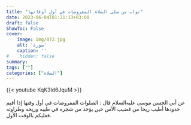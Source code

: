 ```yaml
---
title: "ثواب من صلى الصلاة المفروضات في أول أوقاتها"
date: 2023-06-04T01:21:13+03:00
draft: false
ShowToc: False
cover:
    image: img/072.jpg
    alt: 'صورة'
    caption: ''
#    hidden: false
summary: 
tags: [""]
categories: ["الصلاة"]
---
```

{{< youtube KqK3ld6JquM >}}  
 <br>
عن أبي الحسن موسى عليه‌السلام قال : الصلوات
المفروضات في أول وقتها إذا أقيم حدودها أطيب ريحا من قضيب الآس
حين يؤخذ من شجره في طيبه وريحه وطراوته فعليكم بالوقت الأول.

